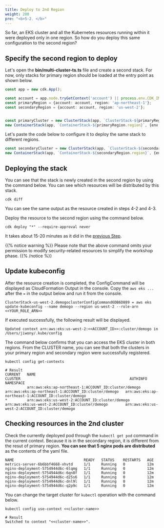 ```yaml
---
title: Deploy to 2nd Region
weight: 200
pre: "<b>5-2. </b>"
---
```



So far, an EKS cluster and all the Kubernetes resources running within it were deployed only in one region. So how do you deploy this same configuration to the second region?

## Specify the second region to deploy
Let's open the **bin/multi-cluster-ts.ts** file and create a second stack.
For now, only stacks for primary region should be loaded at the entry point as shown below.

```typescript
const app = new cdk.App();

const account = app.node.tryGetContext('account') || process.env.CDK_INTEG_ACCOUNT || process.env.CDK_DEFAULT_ACCOUNT;
const primaryRegion = {account: account, region: 'ap-northeast-1'};
const secondaryRegion = {account: account, region: 'us-west-2'};


const primaryCluster = new ClusterStack(app, `ClusterStack-${primaryRegion.region}`, {env: primaryRegion });
new ContainerStack(app, `ContainerStack-${primaryRegion.region}`, {env: primaryRegion, cluster: primaryCluster.cluster });


```

Let's paste the code below to configure it to deploy the same stack to different regions.

```typescript
const secondaryCluster = new ClusterStack(app, `ClusterStack-${secondaryRegion.region}`, {env: secondaryRegion });
new ContainerStack(app, `ContainerStack-${secondaryRegion.region}`, {env: secondaryRegion, cluster: secondaryCluster.cluster });
```

## Deploying the stack
You can see that the stack is newly created in the second region by using the command below.
You can see which resources will be distributed by this stack.

```
cdk diff
```

You can see the same output as the resource created in steps 4-2 and 4-3.

Deploy the resource to the second region using the command below.
```
cdk deploy "*" --require-approval never
```
It takes about 15-20 minutes as it did in the [previous Step](/en/40-deploy-clusters/200-cluster).

{{% notice warning %}}
Please note that the above command omits your permission to modify security-related resources to simplify the workshop phase.
{{% /notice %}}



## Update kubeconfig

After the resource creation is completed, the ConfigCommand will be displayed as CloudFormation Output in the console.
Copy the `aws eks ...` after the `=` in the output below and run it from the console.

```
ClusterStack-us-west-2.demogoclusterConfigCommand6DB6D889 = aws eks update-kubeconfig --name demogo --region us-west-2 --role-arn <<YOUR_ROLE_ARN>>
```

If executed successfully, the following result will be displayed.

```
Updated context arn:aws:eks:us-west-2:<<ACCOUNT_ID>>:cluster/demogo in /Users/jiwony/.kube/config
```


The command below confirms that you can access the EKS cluster in both regions.
From the CLUSTER name, you can see that both the clusters in your primary region and secondary region were successfully registered.

```
kubectl config get-contexts

# Result
CURRENT   NAME                                                     CLUSTER                                                  AUTHINFO                                                 NAMESPACE
          arn:aws:eks:ap-northeast-1:ACCOUNT_ID:cluster/demogo   arn:aws:eks:ap-northeast-1:ACCOUNT_ID:cluster/demogo   arn:aws:eks:ap-northeast-1:ACCOUNT_ID:cluster/demogo
*         arn:aws:eks:us-west-2:ACCOUNT_ID:cluster/demogo        arn:aws:eks:us-west-2:ACCOUNT_ID:cluster/demogo        arn:aws:eks:us-west-2:ACCOUNT_ID:cluster/demogo
```


## Checking resources in the 2nd cluster


Check the currently deployed pod through the `kubectl get pod` command in the current context.
Because it is in the secondary region, it is different from the resut of primary region. **You can see that 5 nginx pods are distributed** as the contents of the yaml file.

```
NAME                                READY   STATUS    RESTARTS   AGE
metrics-server-6b6bbf4668-xhvtd     1/1     Running   0          12m
nginx-deployment-5754944d6c-6lqmg   1/1     Running   0          12m
nginx-deployment-5754944d6c-6qn8f   1/1     Running   0          12m
nginx-deployment-5754944d6c-d25s6   1/1     Running   0          12m
nginx-deployment-5754944d6c-dnl9l   1/1     Running   0          12m
nginx-deployment-5754944d6c-q2p9c   1/1     Running   0          12m
```


You can change the target cluster for `kubectl` operation with the command below.

```
kubectl config use-context <<cluster-name>>

# Result
Switched to context "<<cluster-name>>".
```